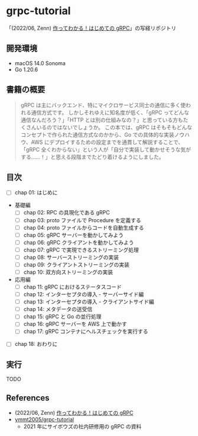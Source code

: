 # grpc-tutorial

「(2022/06, Zenn) [作ってわかる！はじめての gRPC](https://zenn.dev/hsaki/books/golang-grpc-starting)」の写経リポジトリ

## 開発環境

- macOS 14.0 Sonoma
- Go 1.20.6

## 書籍の概要

> gRPC は主にバックエンド、特にマイクロサービス同士の通信に多く使われる通信方式です。
> しかしそれゆえに知名度が低く、「gRPC ってどんな通信なんだろう？」「HTTP とは別の仕組みなの？」と思っている方もたくさんいるのではないでしょうか。
> この本では、gRPC はそもそもどんなコンセプトで作られた通信方式なのかから、Go での具体的な実装ノウハウ、AWS にデプロイするための設定までを通貫して解説することで、 「gRPC 全くわからない」という人が「自分で実装して動かせそうな気がする……！」と思える段階までたどり着けるようにしました。

## 目次

- [ ] chap 01: はじめに
- 基礎編
  - [ ] chap 02: RPC の具現化である gRPC
  - [ ] chap 03: proto ファイルで Procedure を定義する
  - [ ] chap 04: proto ファイルからコードを自動生成する
  - [ ] chap 05: gRPC サーバーを動かしてみよう
  - [ ] chap 06: gRPC クライアントを動かしてみよう
  - [ ] chap 07: gRPC で実現できるストリーミング処理
  - [ ] chap 08: サーバーストリーミングの実装
  - [ ] chap 09: クライアントストリーミングの実装
  - [ ] chap 10: 双方向ストリーミングの実装
- 応用編
  - [ ] chap 11: gRPC におけるステータスコード
  - [ ] chap 12: インターセプタの導入 - サーバーサイド編
  - [ ] chap 13: インターセプタの導入 - クライアントサイド編
  - [ ] chap 14: メタデータの送受信
  - [ ] chap 15: gRPC と Go の並行処理
  - [ ] chap 16: gRPC サーバーを AWS 上で動かす
  - [ ] chap 17: gRPC コンテナにヘルスチェックを実行する
- [ ] chap 18: おわりに

## 実行

TODO

## References

- (2022/06, Zenn) [作ってわかる！はじめての gRPC](https://zenn.dev/hsaki/books/golang-grpc-starting)
- [ymmt2005/grpc-tutorial](https://github.com/ymmt2005/grpc-tutorial)
  - 2021 年にサイボウズの社内研修用の gRPC の資料
